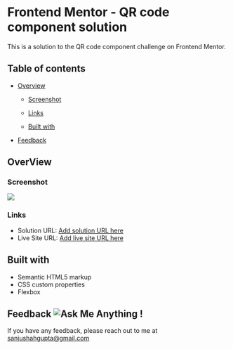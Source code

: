 # Frontend Mentor - QR code component solution
This is a solution to the QR code component challenge on Frontend Mentor.

## Table of contents

- [Overview](#overview)
  - [Screenshot](#screenshot)
  - [Links](#links)

  - [Built with](#built-with)

- [Feedback ](#feedback)

## OverView

### Screenshot

![](./screenshot.jpg)


### Links

- Solution URL: [Add solution URL here](https://your-solution-url.com)
- Live Site URL: [Add live site URL here](https://your-live-site-url.com)

## Built with
- Semantic HTML5 markup
- CSS custom properties
- Flexbox

## Feedback ![Ask Me Anything !](https://img.shields.io/badge/Ask%20me-anything-1abc9c.svg)
If you have any feedback, please reach out to me at sanjushahgupta@gmail.com